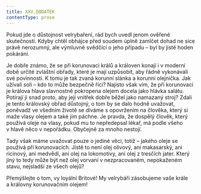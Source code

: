 ```yaml
---
title: XXV.DODATEK
contentType: prose
---
```


  

Pokud jde o důstojnost velrybaření, rád bych uvedl jenom ověřené skutečnosti. Kdyby chtěl obhájce před soudem úplně zamlčet dohad ne sice právě nerozumný, ale výmluvně svědčící o jeho případu – byl by jistě hoden pokárání.

Je dobře známo, že se při korunovaci králů a královen konají i v moderní době určité zvláštní obřady, které je mají uzpůsobit, aby řádně vykonávali své povinnosti. K tomu je tak zvaná korunní slánka a korunní olejnička. Jak užívali soli – kdo to může bezpečně říci? Najisto však vím, že při korunovaci je králova hlava slavnostně pokropena olejem docela jako hlávka salátu. Potírají ji snad proto, aby její vnitřek dobře běžel jako namazaný stroj? Zdali je tento královský obřad důstojný, o tom by se dalo hodně uvažovat, poněvadž ve všedním životě se díváme s opovržením na člověka, který si maže vlasy olejem a také jím páchne. Je pravda, že dospělý člověk, který používá oleje na vlasy, pokud mu to nepředepsal lékař, má podle všeho v hlavě něco v nepořádku. Obyčejně za mnoho nestojí.

Tady však máme uvažovat pouze o jediné věci, totiž – jakého oleje se používá při korunovacích. Jistě to není olej olivový, ani makasarský, ani ricinový, ani medvědí, ani olej na lokomotivy, ani olej z tresčích jater. Který jiný to tedy může být než olej vorvaní v nezpracovaném, nepokaženém stavu, nejsladší ze všech olejů?

Přemýšlejte o tom, vy loyální Britové! My velrybáři zásobujeme vaše krále a královny korunovačním olejem!
